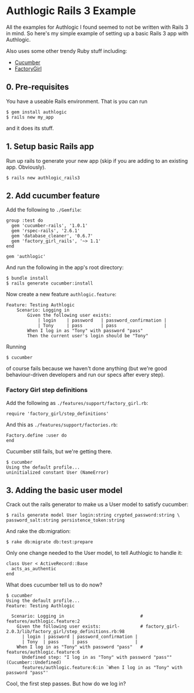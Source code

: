 # Authlogic Rails 3 Example

All the examples for Authlogic I found seemed to not be written with Rails 3 in mind. So here's my simple example of setting up a basic Rails 3 app with Authlogic.

Also uses some other trendy Ruby stuff including:

* [Cucumber](https://github.com/cucumber/cucumber)
* [FactoryGirl](https://github.com/thoughtbot/factory_girl)

## 0. Pre-requisites

You have a useable Rails environment. That is you can run

    $ gem install authlogic
    $ rails new my_app

and it does its stuff.

## 1. Setup basic Rails app

Run up rails to generate your new app (skip if you are adding to an existing app. Obviously).

    $ rails new authlogic_rails3

## 2. Add cucumber feature

Add the following to `./Gemfile`:

    group :test do
	  gem 'cucumber-rails', '1.0.1'
	  gem 'rspec-rails', '2.6.1'
	  gem 'database_cleaner', '0.6.7'
  	  gem 'factory_girl_rails', '~> 1.1'
	end
	
	gem 'authlogic'
	
And run the following in the app's root directory:

    $ bundle install
    $ rails generate cucumber:install

Now create a new feature `authlogic.feature`:

    Feature: Testing Authlogic
		Scenario: Logging in
			Given the following user exists:
				| login    | password   | password_confirmation |
				| Tony     | pass       | pass                  |
			When I log in as "Tony" with password "pass"
			Then the current user's login should be "Tony"
			
Running

    $ cucumber

of course fails because we haven't done anything (but we're good behaviour-driven developers and run our specs after every step).

### Factory Girl step definitions

Add the following as `./features/support/factory_girl.rb`:

    require 'factory_girl/step_definitions'

And this as `./features/support/factories.rb`:

	Factory.define :user do
	end
	
Cucumber still fails, but we're getting there.

    $ cucumber
    Using the default profile...
	uninitialized constant User (NameError)

## 3. Adding the basic user model

Crack out the rails generator to make us a User model to satisfy cucumber:

    $ rails generate model User login:string crypted_password:string \
    password_salt:string persistence_token:string

And rake the db:migration:

    $ rake db:migrate db:test:prepare

Only one change needed to the User model, to tell Authlogic to handle it:

    class User < ActiveRecord::Base
	  acts_as_authentic
	end
	
What does cucumber tell us to do now?

    $ cucumber
	Using the default profile...
	Feature: Testing Authlogic

	  Scenario: Logging in                             # features/authlogic.feature:2
	    Given the following user exists:               # factory_girl-2.0.3/lib/factory_girl/step_definitions.rb:98
	      | login | password | password_confirmation |
	      | Tony  | pass     | pass                  |
	    When I log in as "Tony" with password "pass"   # features/authlogic.feature:6
	      Undefined step: "I log in as "Tony" with password "pass"" (Cucumber::Undefined)
	      features/authlogic.feature:6:in `When I log in as "Tony" with password "pass"'
	
Cool, the first step passes. But how do we log in?
